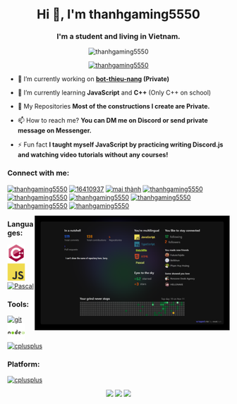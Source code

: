 <h1 align="center">Hi 👋, I'm thanhgaming5550</h1>
<h3 align="center">I'm a student and living in Vietnam.</h3>

<p align="center"> <img src="https://komarev.com/ghpvc/?username=thanhgaming5550&label=Profile%20views&color=0e75b6&style=flat" alt="thanhgaming5550" /> </p>

<p align="center"> 
    <a href="https://github.com/ryo-ma/github-profile-trophy"><img src="https://github-profile-trophy.vercel.app/?username=thanhgaming5550&theme=darkhub&row=1&column=6" alt="thanhgaming5550"/> </a> 
</p>


- 🔭 I’m currently working on **[bot-thieu-nang](https://botthieunang.blogspot.com/) (Private)**

- 🌱 I’m currently learning **JavaScript** and **C++** (Only C++ on school)

- 📁 My Repositories **Most of the constructions I create are Private.**

- 📫 How to reach me? **You can DM me on Discord or send private message on Messenger.**

- ⚡ Fun fact **I taught myself JavaScript by practicing writing Discord.js and watching video tutorials without any courses!**


<h3 align="left">Connect with me:</h3>
<p align="left">
<a href="https://twitter.com/thanhgaming5550" target="blank"><img align="center" src="https://raw.githubusercontent.com/rahuldkjain/github-profile-readme-generator/master/src/images/icons/Social/twitter.svg" alt="thanhgaming5550" height="40" width="40" /></a>
<a href="https://stackoverflow.com/users/16410937" target="blank"><img align="center" src="https://raw.githubusercontent.com/rahuldkjain/github-profile-readme-generator/master/src/images/icons/Social/stack-overflow.svg" alt="16410937" height="40" width="40" /></a>
<a href="https://www.facebook.com/lachinh.vui.52459" target="blank"><img align="center" src="https://raw.githubusercontent.com/rahuldkjain/github-profile-readme-generator/master/src/images/icons/Social/facebook.svg" alt="mai thành" height="40" width="40" /></a>
<a href="https://www.youtube.com/channel/UCG931fUUMQJ4vpJGUQfwH7w" target="blank"><img align="center" src="https://raw.githubusercontent.com/rahuldkjain/github-profile-readme-generator/master/src/images/icons/Social/youtube.svg" alt="thanhgaming5550" height="40" width="40" /></a>
<a href="https://open.spotify.com/user/31lblbv6kp7lrkqsox4gtmigrupq" target="blank"><img align="center" src="https://open.scdn.co/cdn/images/favicon.5cb2bd30.ico" alt="thanhgaming5550" height="40" width="40" /></a>
<a href="https://steamcommunity.com/id/thanhgaming5550/" target="blank"><img align="center" src="https://upload.wikimedia.org/wikipedia/commons/thumb/8/83/Steam_icon_logo.svg/512px-Steam_icon_logo.svg.png" alt="thanhgaming5550" height="40" width="40" /></a>
<a href="https://www.twitch.tv/thanhgaming5550/" target="blank"><img align="center" src="https://www.freepnglogos.com/uploads/twitch-logo-vector-png-2.png" alt="thanhgaming5550" height="40" width="40" /></a>
<a href="https://www.pinterest.com/thanhgaming5550/" target="blank"><img align="center" src="https://s.pinimg.com/webapp/favicon-54a5b2af.png" alt="thanhgaming5550" height="40" width="40" /></a>
<a href="https://discord.com/users/384282911479693313" target="blank"><img align="center" src="https://i.imgur.com/CUl1zhb.png" alt="thanhgaming5550" height="40" width="40" /></a>
</p>


<p align="right"> 
<!---
    <a href="https://www.pinterest.com/pin/624241198351105697/"><img src="https://github.com/thanhgaming5550/thanhgaming5550/blob/main/bin/rounded-in-photoretrica.png?raw=true" align="right" height="260"></a>]
-->
	<a href="https://github.com/thanhgaming5550"><img src="https://github.com/thanhgaming5550/thanhgaming5550/blob/main/bin/Github%20Wrapped%202020.png?raw=true" align="right" height="260"></a>
</p>

<h3 align="left">Languages:</h3>
<p align="left"> 
<a href="https://www.w3schools.com/cpp/" target="_blank" rel="noreferrer"> <img src="https://raw.githubusercontent.com/devicons/devicon/master/icons/cplusplus/cplusplus-original.svg" alt="cplusplus" width="40" height="40"/> </a> 
<a href="https://developer.mozilla.org/en-US/docs/Web/JavaScript" target="_blank" rel="noreferrer"> <img src="https://raw.githubusercontent.com/devicons/devicon/master/icons/javascript/javascript-original.svg" alt="javascript" width="40" height="40"/> </a> 
<a href="https://www.freepascal.org/" target="_blank" rel="noreferrer"> <img src="https://wiki.lazarus.freepascal.org/images/1/15/Lazarus-icons-lpi-proposal-bpsoftware.png" alt="Pascal" width="40" height="40"/> </a> 
</p>

<h3 align="left">Tools:</h3>
<p align="left"> 
<a href="https://git-scm.com/" target="_blank" rel="noreferrer"> <img src="https://www.vectorlogo.zone/logos/git-scm/git-scm-icon.svg" alt="git" width="40" height="40"/> </a> 
<a href="https://nodejs.org" target="_blank" rel="noreferrer"> <img src="https://raw.githubusercontent.com/devicons/devicon/master/icons/nodejs/nodejs-original-wordmark.svg" alt="nodejs" width="40" height="40"/> </a> 
<a href="https://code.visualstudio.com/" target="_blank" rel="noreferrer"> <img src="https://upload.wikimedia.org/wikipedia/commons/thumb/9/9a/Visual_Studio_Code_1.35_icon.svg/2048px-Visual_Studio_Code_1.35_icon.svg.png" alt="cplusplus" width="40" height="40"/> </a> 
</p>

<h3 align="left">Platform:</h3>
<p align="left"> <a href="https://www.microsoft.com/windows/" target="_blank" rel="noreferrer"> <img src="https://upload.wikimedia.org/wikipedia/commons/thumb/5/5f/Windows_logo_-_2012.svg/480px-Windows_logo_-_2012.svg.png" alt="cplusplus" width="40" height="40"/> </a> </p>



<p align="center">
    <img
        width="49%"
        src="https://github-readme-stats.vercel.app/api?username=thanhgaming5550&theme=radical&include_all_commits=true&count_private=true"
    />
    <img
        width="49%"
        src="https://github-readme-streak-stats.herokuapp.com/?user=thanhgaming5550&theme=radical"
    />
    <img
        width="49%"
        src="https://github-readme-stats.vercel.app/api/top-langs?username=thanhgaming5550&layout=compact&theme=radical&count_private=true"
    />
</p>
